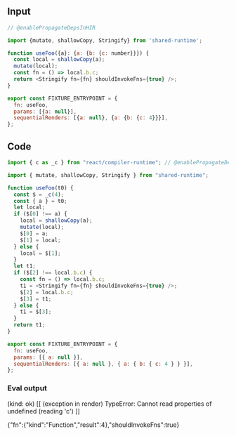
## Input

```javascript
// @enablePropagateDepsInHIR

import {mutate, shallowCopy, Stringify} from 'shared-runtime';

function useFoo({a}: {a: {b: {c: number}}}) {
  const local = shallowCopy(a);
  mutate(local);
  const fn = () => local.b.c;
  return <Stringify fn={fn} shouldInvokeFns={true} />;
}

export const FIXTURE_ENTRYPOINT = {
  fn: useFoo,
  params: [{a: null}],
  sequentialRenders: [{a: null}, {a: {b: {c: 4}}}],
};

```

## Code

```javascript
import { c as _c } from "react/compiler-runtime"; // @enablePropagateDepsInHIR

import { mutate, shallowCopy, Stringify } from "shared-runtime";

function useFoo(t0) {
  const $ = _c(4);
  const { a } = t0;
  let local;
  if ($[0] !== a) {
    local = shallowCopy(a);
    mutate(local);
    $[0] = a;
    $[1] = local;
  } else {
    local = $[1];
  }
  let t1;
  if ($[2] !== local.b.c) {
    const fn = () => local.b.c;
    t1 = <Stringify fn={fn} shouldInvokeFns={true} />;
    $[2] = local.b.c;
    $[3] = t1;
  } else {
    t1 = $[3];
  }
  return t1;
}

export const FIXTURE_ENTRYPOINT = {
  fn: useFoo,
  params: [{ a: null }],
  sequentialRenders: [{ a: null }, { a: { b: { c: 4 } } }],
};

```
      
### Eval output
(kind: ok) [[ (exception in render) TypeError: Cannot read properties of undefined (reading 'c') ]]
<div>{"fn":{"kind":"Function","result":4},"shouldInvokeFns":true}</div>